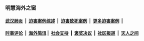 
### 明慧海外之窗

####  [武汉肺炎](indexes/365.md?t=03231100) &nbsp;|&nbsp;  [迫害案例综述](indexes/328.md?t=03231100) &nbsp;|&nbsp; [迫害致死案例](indexes/277.md?t=03231100)  &nbsp;|&nbsp; [更多迫害案例](indexes/81.md?t=03231100)  &nbsp;|&nbsp; 
####  [时事评论](indexes/19.md?t=03231100) &nbsp;|&nbsp; [海外简讯](indexes/245.md?t=03231100)&nbsp;|&nbsp;  [社会支持](indexes/140.md?t=03231100) &nbsp;|&nbsp; [褒奖决议](indexes/282.md?t=03231100) &nbsp;|&nbsp; [社区报道](indexes/91.md?t=03231100)  &nbsp;|&nbsp; [天人之间](indexes/78.md?t=03231100) 

